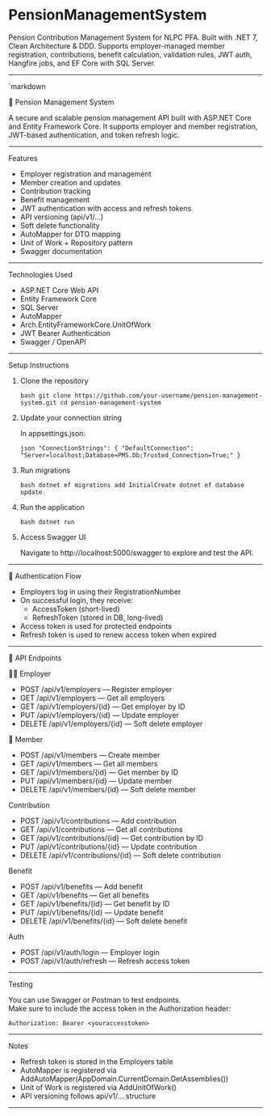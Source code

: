 # PensionManagementSystem
Pension Contribution Management System for NLPC PFA. Built with .NET 7, Clean Architecture &amp; DDD. Supports employer-managed member registration, contributions, benefit calculation, validation rules, JWT auth, Hangfire jobs, and EF Core with SQL Server.

---

`markdown

🏦 Pension Management System

A secure and scalable pension management API built with ASP.NET Core and Entity Framework Core. It supports employer and member registration, JWT-based authentication, and token refresh logic.

---

 Features

- Employer registration and management  
- Member creation and updates  
- Contribution tracking  
- Benefit management  
- JWT authentication with access and refresh tokens  
- API versioning (api/v1/...)  
- Soft delete functionality  
- AutoMapper for DTO mapping  
- Unit of Work + Repository pattern  
- Swagger documentation  

---

 Technologies Used

- ASP.NET Core Web API  
- Entity Framework Core  
- SQL Server  
- AutoMapper  
- Arch.EntityFrameworkCore.UnitOfWork  
- JWT Bearer Authentication  
- Swagger / OpenAPI  

---

 Setup Instructions

1. Clone the repository

   `bash
   git clone https://github.com/your-username/pension-management-system.git
   cd pension-management-system
   `

2. Update your connection string

   In appsettings.json:

   `json
   "ConnectionStrings": {
     "DefaultConnection": "Server=localhost;Database=PMS.Db;Trusted_Connection=True;"
   }
   `

3. Run migrations

   `bash
   dotnet ef migrations add InitialCreate
   dotnet ef database update
   `

4. Run the application

   `bash
   dotnet run
   `

5. Access Swagger UI

   Navigate to http://localhost:5000/swagger to explore and test the API.

---

🔐 Authentication Flow

- Employers log in using their RegistrationNumber  
- On successful login, they receive:  
  - AccessToken (short-lived)  
  - RefreshToken (stored in DB, long-lived)  
- Access token is used for protected endpoints  
- Refresh token is used to renew access token when expired  

---

📁 API Endpoints

🧑‍💼 Employer

- POST /api/v1/employers — Register employer  
- GET /api/v1/employers — Get all employers  
- GET /api/v1/employers/{id} — Get employer by ID  
- PUT /api/v1/employers/{id} — Update employer  
- DELETE /api/v1/employers/{id} — Soft delete employer  

👥 Member

- POST /api/v1/members — Create member  
- GET /api/v1/members — Get all members  
- GET /api/v1/members/{id} — Get member by ID  
- PUT /api/v1/members/{id} — Update member  
- DELETE /api/v1/members/{id} — Soft delete member  

 Contribution

- POST /api/v1/contributions — Add contribution  
- GET /api/v1/contributions — Get all contributions  
- GET /api/v1/contributions/{id} — Get contribution by ID  
- PUT /api/v1/contributions/{id} — Update contribution  
- DELETE /api/v1/contributions/{id} — Soft delete contribution  

 Benefit

- POST /api/v1/benefits — Add benefit  
- GET /api/v1/benefits — Get all benefits  
- GET /api/v1/benefits/{id} — Get benefit by ID  
- PUT /api/v1/benefits/{id} — Update benefit  
- DELETE /api/v1/benefits/{id} — Soft delete benefit  

 Auth

- POST /api/v1/auth/login — Employer login  
- POST /api/v1/auth/refresh — Refresh access token  

---

 Testing

You can use Swagger or Postman to test endpoints.  
Make sure to include the access token in the Authorization header:

`
Authorization: Bearer <youraccesstoken>
`

---

 Notes

- Refresh token is stored in the Employers table  
- AutoMapper is registered via AddAutoMapper(AppDomain.CurrentDomain.GetAssemblies())  
- Unit of Work is registered via AddUnitOfWork<ApplicationDbContext>()  
- API versioning follows api/v1/... structure  

---
